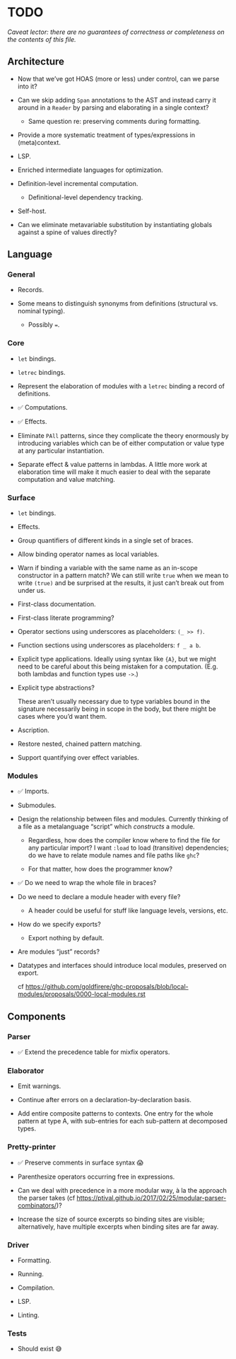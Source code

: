 # TODO

_Caveat lector: there are no guarantees of correctness or completeness on the contents of this file._


## Architecture

- Now that we’ve got HOAS (more or less) under control, can we parse into it?

- Can we skip adding `Span` annotations to the AST and instead carry it around in a `Reader` by parsing and elaborating in a single context?

  - Same question re: preserving comments during formatting.

- Provide a more systematic treatment of types/expressions in (meta)context.

- LSP.

- Enriched intermediate languages for optimization.

- Definition-level incremental computation.
  - Definitional-level dependency tracking.

- Self-host.

- Can we eliminate metavariable substitution by instantiating globals against a spine of values directly?


## Language

### General

- Records.

- Some means to distinguish synonyms from definitions (structural vs. nominal typing).

  - Possibly `=`.


### Core

- `let` bindings.

- `letrec` bindings.

- Represent the elaboration of modules with a `letrec` binding a record of definitions.

- ✅ Computations.

- ✅ Effects.

- Eliminate `PAll` patterns, since they complicate the theory enormously by introducing variables which can be of either computation or value type at any particular instantiation.

- Separate effect & value patterns in lambdas. A little more work at elaboration time will make it much easier to deal with the separate computation and value matching.


### Surface

- `let` bindings.

- Effects.

- Group quantifiers of different kinds in a single set of braces.

- Allow binding operator names as local variables.

- Warn if binding a variable with the same name as an in-scope constructor in a pattern match? We can still write `true` when we mean to write `(true)` and be surprised at the results, it just can’t break out from under us.

- First-class documentation.

- First-class literate programming?

- Operator sections using underscores as placeholders: `(_ >> f)`.

- Function sections using underscores as placeholders: `f _ a b`.

- Explicit type applications. Ideally using syntax like `{A}`, but we might need to be careful about this being mistaken for a computation. (E.g. both lambdas and function types use `->`.)

- Explicit type abstractions?

  These aren’t usually necessary due to type variables bound in the signature necessarily being in scope in the body, but there might be cases where you’d want them.

- Ascription.

- Restore nested, chained pattern matching.

- Support quantifying over effect variables.


### Modules

- ✅ Imports.

- Submodules.

- Design the relationship between files and modules. Currently thinking of a file as a metalanguage “script” which _constructs_ a module.

  - Regardless, how does the compiler know where to find the file for any particular import? I want `:load` to load (transitive) dependencies; do we have to relate module names and file paths like `ghc`?

  - For that matter, how does the programmer know?

- ✅ Do we need to wrap the whole file in braces?

- Do we need to declare a module header with every file?

  - A header could be useful for stuff like language levels, versions, etc.

- How do we specify exports?

  - Export nothing by default.

- Are modules “just” records?

- Datatypes and interfaces should introduce local modules, preserved on export.

  cf https://github.com/goldfirere/ghc-proposals/blob/local-modules/proposals/0000-local-modules.rst


## Components

### Parser

- ✅ Extend the precedence table for mixfix operators.


### Elaborator

- Emit warnings.

- Continue after errors on a declaration-by-declaration basis.

- Add entire composite patterns to contexts. One entry for the whole pattern at type A, with sub-entries for each sub-pattern at decomposed types.


### Pretty-printer

- ✅ Preserve comments in surface syntax 😱

- Parenthesize operators occurring free in expressions.

- Can we deal with precedence in a more modular way, à la the approach the parser takes (cf https://ptival.github.io/2017/02/25/modular-parser-combinators/)?

- Increase the size of source excerpts so binding sites are visible; alternatively, have multiple excerpts when binding sites are far away.


### Driver

- Formatting.

- Running.

- Compilation.

- LSP.

- Linting.


### Tests

- Should exist 😅
